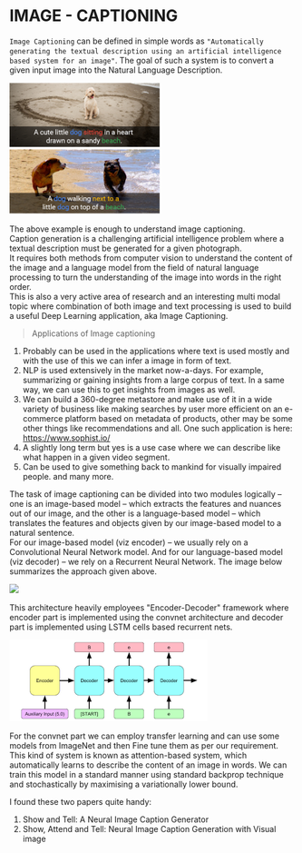 # IMAGE - CAPTIONING

`Image Captioning` can be defined in simple words as ``"Automatically generating the textual description using an artificial intelligence based system for an image"``. The goal of such a system is to convert a given input image into the Natural Language Description.  

<p>
  <img src = './support/intro.png'>
</p>

The above example is enough to understand image captioning.  
Caption generation is a challenging artificial intelligence problem where a textual description must be generated for a given photograph.  
It requires both methods from computer vision to understand the content of the image and a language model from the field of natural language processing to turn the understanding of the image into words in the right order.  
This is also a very active area of research and an interesting multi modal topic where combination of both image and text processing is used to build a useful Deep Learning application, aka Image Captioning.    

> Applications of Image captioning
1.	Probably can be used in the applications where text is used mostly and with the use of this we can infer a image in form of text.
2.	NLP is used extensively in the market now-a-days. For example, summarizing or gaining insights from a large corpus of text. In a same way, we can use this to get insights from images as well.
1.	We can build a 360-degree metastore and make use of it in a wide variety of business like making searches by user more efficient on an e-commerce platform based on metadata of products, other may be some other things like recommendations and all. One such application is here: https://www.sophist.io/
3.	A slightly long term but yes is a use case where we can describe like what happen in a given video segment.
4.	Can be used to give something back to mankind for visually impaired people.
 and many more.

The task of image captioning can be divided into two modules logically – one is an image-based model – which extracts the features and nuances out of our image, and the other is a language-based model – which translates the features and objects given by our image-based model to a natural sentence.    
For our image-based model (viz encoder) – we usually rely on a Convolutional Neural Network model. And for our language-based model (viz decoder) – we rely on a Recurrent Neural Network. The image below summarizes the approach given above.

<p>
  <img src = './support/arch..png'>
</p>

This architecture heavily employees "Encoder-Decoder" framework where encoder part is implemented using the convnet architecture and decoder part is implemented using LSTM cells based recurrent nets.

<p>
  <img src = './support/encod-decod.png'>
</p>

For the convnet part we can employ transfer learning and can use some models from ImageNet and then Fine tune them as per our requirement.  
This kind of system is known as attention-based system, which automatically learns to describe the content of an image in words. We can train this model in a standard manner using standard backprop technique and stochastically by maximising a variationally lower bound.  

I found these two papers quite handy:
1.	Show and Tell: A Neural Image Caption Generator
2.	Show, Attend and Tell: Neural Image Caption Generation with Visual image
